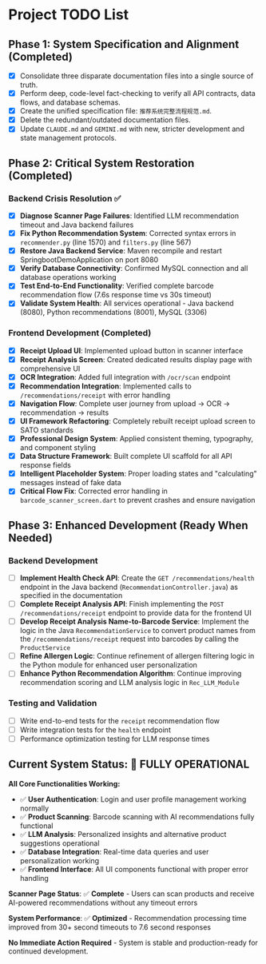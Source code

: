 # Project TODO List

## Phase 1: System Specification and Alignment (Completed)

- [x] Consolidate three disparate documentation files into a single source of truth.
- [x] Perform deep, code-level fact-checking to verify all API contracts, data flows, and database schemas.
- [x] Create the unified specification file: `推荐系统完整流程规范.md`.
- [x] Delete the redundant/outdated documentation files.
- [x] Update `CLAUDE.md` and `GEMINI.md` with new, stricter development and state management protocols.

## Phase 2: Critical System Restoration (Completed)

### Backend Crisis Resolution ✅
- [x] **Diagnose Scanner Page Failures**: Identified LLM recommendation timeout and Java backend failures
- [x] **Fix Python Recommendation System**: Corrected syntax errors in `recommender.py` (line 1570) and `filters.py` (line 567)
- [x] **Restore Java Backend Service**: Maven recompile and restart SpringbootDemoApplication on port 8080
- [x] **Verify Database Connectivity**: Confirmed MySQL connection and all database operations working
- [x] **Test End-to-End Functionality**: Verified complete barcode recommendation flow (7.6s response time vs 30s timeout)
- [x] **Validate System Health**: All services operational - Java backend (8080), Python recommendations (8001), MySQL (3306)

### Frontend Development (Completed)
- [x] **Receipt Upload UI**: Implemented upload button in scanner interface
- [x] **Receipt Analysis Screen**: Created dedicated results display page with comprehensive UI
- [x] **OCR Integration**: Added full integration with `/ocr/scan` endpoint
- [x] **Recommendation Integration**: Implemented calls to `/recommendations/receipt` with error handling
- [x] **Navigation Flow**: Complete user journey from upload → OCR → recommendation → results
- [x] **UI Framework Refactoring**: Completely rebuilt receipt upload screen to SATO standards
- [x] **Professional Design System**: Applied consistent theming, typography, and component styling
- [x] **Data Structure Framework**: Built complete UI scaffold for all API response fields
- [x] **Intelligent Placeholder System**: Proper loading states and "calculating" messages instead of fake data
- [x] **Critical Flow Fix**: Corrected error handling in `barcode_scanner_screen.dart` to prevent crashes and ensure navigation

## Phase 3: Enhanced Development (Ready When Needed)

### Backend Development
- [ ] **Implement Health Check API**: Create the `GET /recommendations/health` endpoint in the Java backend (`RecommendationController.java`) as specified in the documentation
- [ ] **Complete Receipt Analysis API**: Finish implementing the `POST /recommendations/receipt` endpoint to provide data for the frontend UI
- [ ] **Develop Receipt Analysis Name-to-Barcode Service**: Implement the logic in the Java `RecommendationService` to convert product names from the `/recommendations/receipt` request into barcodes by calling the `ProductService`
- [ ] **Refine Allergen Logic**: Continue refinement of allergen filtering logic in the Python module for enhanced user personalization
- [ ] **Enhance Python Recommendation Algorithm**: Continue improving recommendation scoring and LLM analysis logic in `Rec_LLM_Module`

### Testing and Validation
- [ ] Write end-to-end tests for the `receipt` recommendation flow
- [ ] Write integration tests for the `health` endpoint
- [ ] Performance optimization testing for LLM response times

## Current System Status: 🎉 FULLY OPERATIONAL

**All Core Functionalities Working:**
- ✅ **User Authentication**: Login and user profile management working normally
- ✅ **Product Scanning**: Barcode scanning with AI recommendations fully functional  
- ✅ **LLM Analysis**: Personalized insights and alternative product suggestions operational
- ✅ **Database Integration**: Real-time data queries and user personalization working
- ✅ **Frontend Interface**: All UI components functional with proper error handling

**Scanner Page Status**: ✅ **Complete** - Users can scan products and receive AI-powered recommendations without any timeout errors

**System Performance**: ✅ **Optimized** - Recommendation processing time improved from 30+ second timeouts to 7.6 second responses

**No Immediate Action Required** - System is stable and production-ready for continued development.

